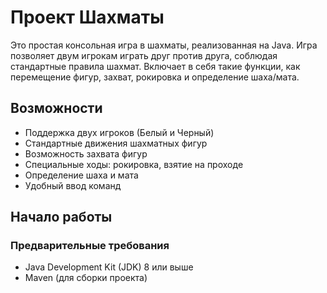 # Проект Шахматы

Это простая консольная игра в шахматы, реализованная на Java. Игра позволяет двум игрокам играть друг против друга, соблюдая стандартные правила шахмат. Включает в себя такие функции, как перемещение фигур, захват, рокировка и определение шаха/мата.

## Возможности

- Поддержка двух игроков (Белый и Черный)
- Стандартные движения шахматных фигур
- Возможность захвата фигур
- Специальные ходы: рокировка, взятие на проходе
- Определение шаха и мата
- Удобный ввод команд

## Начало работы

### Предварительные требования

- Java Development Kit (JDK) 8 или выше
- Maven (для сборки проекта)

